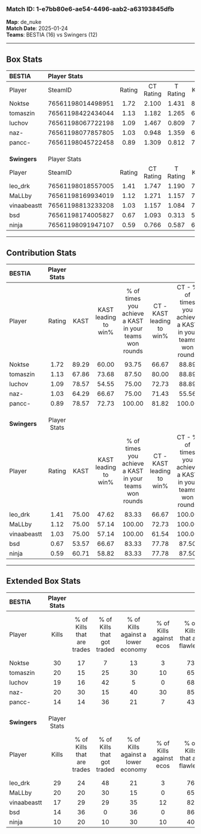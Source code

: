 ### Match ID: 1-e7bb80e6-ae54-4496-aab2-a63193845dfb  
**Map**: de_nuke  
**Match Date**: 2025-01-24  
**Teams**: BESTIA (16) vs Swingers (12)  

---  

## Box Stats  

| **BESTIA**   | Player Stats      |        |           |          |       |       |       |         |        |      |     |
| :- | :- | :-: | :-: | :-: | :-: | :-: | :-: | :-: | :-: | :-: | :-: |
| Player       | SteamID           | Rating | CT Rating | T Rating | KAST  |  ADR  | Kills | Assists | Deaths | K/D  | HS% |
| Noktse       | 76561198014498951 |  1.72  |   2.100   |  1.431   | 89.29 | 98.5  |  30   |    4    |   13   | 2.31 | 33  |
| tomaszin     | 76561198422434044 |  1.13  |   1.182   |  1.265   | 67.86 | 89.5  |  20   |    9    |   19   | 1.05 | 65  |
| luchov       | 76561198067722198 |  1.09  |   1.467   |  0.809   | 78.57 | 61.0  |  19   |    5    |   18   | 1.06 | 68  |
| naz-         | 76561198077857805 |  1.03  |   0.948   |  1.359   | 64.29 | 75.3  |  20   |    2    |   19   | 1.05 | 55  |
| pancc-       | 76561198045722458 |  0.89  |   1.309   |  0.812   | 78.57 | 62.0  |  14   |    7    |   21   | 0.67 | 57  |
|              |                   |        |           |          |       |       |       |         |        |      |     |
|              |                   |        |           |          |       |       |       |         |        |      |     |
|              |                   |        |           |          |       |       |       |         |        |      |     |
| **Swingers** | Player Stats      |        |           |          |       |       |       |         |        |      |     |
| Player       | SteamID           | Rating | CT Rating | T Rating | KAST  |  ADR  | Kills | Assists | Deaths | K/D  | HS% |
| leo_drk      | 76561198018557005 |  1.41  |   1.747   |  1.190   | 75.00 | 102.4 |  29   |    5    |   23   | 1.26 | 62  |
| MaLLby       | 76561198169934019 |  1.12  |   1.271   |  1.157   | 75.00 | 83.1  |  20   |    8    |   21   | 0.95 | 55  |
| vinaabeastt  | 76561198813233208 |  1.03  |   1.157   |  1.084   | 75.00 | 71.1  |  17   |    8    |   19   | 0.89 | 35  |
| bsd          | 76561198174005827 |  0.67  |   1.093   |  0.313   | 53.57 | 47.7  |  14   |    3    |   20   | 0.70 | 28  |
| ninja        | 76561198091947107 |  0.59  |   0.766   |  0.587   | 60.71 | 46.1  |  10   |    2    |   20   | 0.50 | 40  |
---  

## Contribution Stats  

| **BESTIA**   | Player Stats |       |                      |                                                        |                           |                                                             |                          |                                                            |
| :- | :-: | :-: | :-: | :-: | :-: | :-: | :-: | :-: |
| Player       |    Rating    | KAST  | KAST leading to win% | % of times you achieve a KAST in your teams won rounds | CT - KAST leading to win% | CT - % of times you achieve a KAST in your teams won rounds | T - KAST leading to win% | T - % of times you achieve a KAST in your teams won rounds |
| Noktse       |     1.72     | 89.29 |        60.00         |                         93.75                          |           66.67           |                            88.89                            |          53.85           |                           100.00                           |
| tomaszin     |     1.13     | 67.86 |        73.68         |                         87.50                          |           80.00           |                            88.89                            |          66.67           |                           85.71                            |
| luchov       |     1.09     | 78.57 |        54.55         |                         75.00                          |           72.73           |                            88.89                            |          36.36           |                           57.14                            |
| naz-         |     1.03     | 64.29 |        66.67         |                         75.00                          |           71.43           |                            55.56                            |          63.64           |                           100.00                           |
| pancc-       |     0.89     | 78.57 |        72.73         |                         100.00                         |           81.82           |                           100.00                            |          63.64           |                           100.00                           |
|              |              |       |                      |                                                        |                           |                                                             |                          |                                                            |
|              |              |       |                      |                                                        |                           |                                                             |                          |                                                            |
|              |              |       |                      |                                                        |                           |                                                             |                          |                                                            |
| **Swingers** | Player Stats |       |                      |                                                        |                           |                                                             |                          |                                                            |
| Player       |    Rating    | KAST  | KAST leading to win% | % of times you achieve a KAST in your teams won rounds | CT - KAST leading to win% | CT - % of times you achieve a KAST in your teams won rounds | T - KAST leading to win% | T - % of times you achieve a KAST in your teams won rounds |
| leo_drk      |     1.41     | 75.00 |        47.62         |                         83.33                          |           66.67           |                           100.00                            |          22.22           |                           50.00                            |
| MaLLby       |     1.12     | 75.00 |        57.14         |                         100.00                         |           72.73           |                           100.00                            |          40.00           |                           100.00                           |
| vinaabeastt  |     1.03     | 75.00 |        57.14         |                         100.00                         |           61.54           |                           100.00                            |          50.00           |                           100.00                           |
| bsd          |     0.67     | 53.57 |        66.67         |                         83.33                          |           77.78           |                            87.50                            |          50.00           |                           75.00                            |
| ninja        |     0.59     | 60.71 |        58.82         |                         83.33                          |           77.78           |                            87.50                            |          37.50           |                           75.00                            |
---  

## Extended Box Stats  

| **BESTIA**   | Player Stats |                            |                            |                                    |                         |                              |                                 |        |                             |                                     |                          |                               |                            |
| :- | :-: | :-: | :-: | :-: | :-: | :-: | :-: | :-: | :-: | :-: | :-: | :-: | :-: |
| Player       |    Kills     | % of Kills that are trades | % of Kills that got traded | % of Kills against a lower economy | % of Kills against ecos | % of Kills that are flawless | % of Kills that are close duels | Deaths | % of Deaths that get traded | % of Deaths against a lower economy | % of Deaths against ecos | % of Deaths that are flawless | % of Deaths that are close |
| Noktse       |      30      |             17             |             7              |                 13                 |            3            |              73              |                7                |   13   |             23              |                  0                  |            0             |              100              |             8              |
| tomaszin     |      20      |             15             |             25             |                 30                 |           10            |              65              |                5                |   19   |             26              |                 16                  |            0             |              37               |             16             |
| luchov       |      19      |             16             |             42             |                 5                  |            0            |              68              |                5                |   18   |             11              |                 17                  |            0             |              94               |             0              |
| naz-         |      20      |             30             |             15             |                 40                 |           30            |              85              |                0                |   19   |             42              |                 16                  |            0             |              89               |             0              |
| pancc-       |      14      |             14             |             36             |                 21                 |            7            |              43              |               14                |   21   |             38              |                 10                  |            0             |              71               |             5              |
|              |              |                            |                            |                                    |                         |                              |                                 |        |                             |                                     |                          |                               |                            |
|              |              |                            |                            |                                    |                         |                              |                                 |        |                             |                                     |                          |                               |                            |
|              |              |                            |                            |                                    |                         |                              |                                 |        |                             |                                     |                          |                               |                            |
| **Swingers** | Player Stats |                            |                            |                                    |                         |                              |                                 |        |                             |                                     |                          |                               |                            |
| Player       |    Kills     | % of Kills that are trades | % of Kills that got traded | % of Kills against a lower economy | % of Kills against ecos | % of Kills that are flawless | % of Kills that are close duels | Deaths | % of Deaths that get traded | % of Deaths against a lower economy | % of Deaths against ecos | % of Deaths that are flawless | % of Deaths that are close |
| leo_drk      |      29      |             24             |             48             |                 21                 |            3            |              76              |                0                |   23   |             17              |                 17                  |            4             |              61               |             4              |
| MaLLby       |      20      |             20             |             30             |                 15                 |            0            |              65              |                5                |   21   |             24              |                 14                  |            5             |              62               |             10             |
| vinaabeastt  |      17      |             29             |             29             |                 35                 |           12            |              82              |               12                |   19   |             26              |                 16                  |            5             |              74               |             5              |
| bsd          |      14      |             36             |             0              |                 36                 |            0            |              86              |                7                |   20   |             20              |                 20                  |            5             |              90               |             10             |
| ninja        |      10      |             20             |             10             |                 30                 |           10            |              40              |               10                |   20   |             25              |                 10                  |            5             |              65               |             0              |
